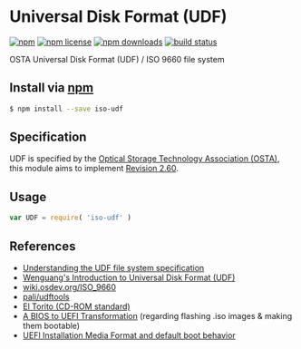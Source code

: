 # Universal Disk Format (UDF)
[![npm](https://img.shields.io/npm/v/iso-udf.svg?style=flat-square)](https://npmjs.com/package/iso-udf)
[![npm license](https://img.shields.io/npm/l/iso-udf.svg?style=flat-square)](https://npmjs.com/package/iso-udf)
[![npm downloads](https://img.shields.io/npm/dm/iso-udf.svg?style=flat-square)](https://npmjs.com/package/iso-udf)
[![build status](https://img.shields.io/travis/jhermsmeier/node-iso-udf.svg?style=flat-square)](https://travis-ci.org/jhermsmeier/node-iso-udf)

OSTA Universal Disk Format (UDF) / ISO 9660 file system

## Install via [npm](https://npmjs.com)

```sh
$ npm install --save iso-udf
```

## Specification

UDF is specified by the [Optical Storage Technology Association (OSTA)](http://www.osta.org/specs/index.htm),
this module aims to implement [Revision 2.60](http://www.osta.org/specs/pdf/udf260.pdf).

## Usage

```js
var UDF = require( 'iso-udf' )
```

## References

- [Understanding the UDF file system specification](https://www.rodneybeede.com/Understanding_the_UDF_file_system_specification.html)
- [Wenguang's Introduction to Universal Disk Format (UDF)](https://sites.google.com/site/udfintro/)
- [wiki.osdev.org/ISO_9660](https://wiki.osdev.org/ISO_9660)
- [pali/udftools](https://github.com/pali/udftools/blob/master/wrudf/wrudf.c)
- [El Torito (CD-ROM standard)](https://en.wikipedia.org/wiki/El_Torito_(CD-ROM_standard))
- [A BIOS to UEFI Transformation](http://www.rodsbooks.com/bios2uefi/) (regarding flashing .iso images & making them bootable)
- [UEFI Installation Media Format and default boot behavior](https://technet.microsoft.com/en-us/library/dn387088.aspx)
